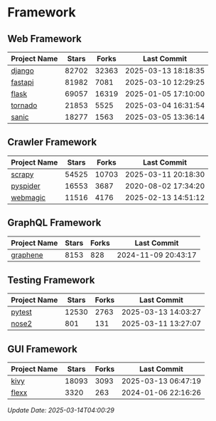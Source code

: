 # Framework

## Web Framework
| Project Name | Stars | Forks | Last Commit |
| ------------ | ----- | ----- | ----------- |
| [django](https://github.com/django/django) | 82702 | 32363 | 2025-03-13 18:18:35 |
| [fastapi](https://github.com/fastapi/fastapi) | 81982 | 7081 | 2025-03-10 12:29:25 |
| [flask](https://github.com/pallets/flask) | 69057 | 16319 | 2025-01-05 17:10:00 |
| [tornado](https://github.com/tornadoweb/tornado) | 21853 | 5525 | 2025-03-04 16:31:54 |
| [sanic](https://github.com/sanic-org/sanic) | 18277 | 1563 | 2025-03-05 13:36:14 |

## Crawler Framework
| Project Name | Stars | Forks | Last Commit |
| ------------ | ----- | ----- | ----------- |
| [scrapy](https://github.com/scrapy/scrapy) | 54525 | 10703 | 2025-03-11 20:18:30 |
| [pyspider](https://github.com/binux/pyspider) | 16553 | 3687 | 2020-08-02 17:34:20 |
| [webmagic](https://github.com/code4craft/webmagic) | 11516 | 4176 | 2025-02-13 14:51:12 |

## GraphQL Framework
| Project Name | Stars | Forks | Last Commit |
| ------------ | ----- | ----- | ----------- |
| [graphene](https://github.com/graphql-python/graphene) | 8153 | 828 | 2024-11-09 20:43:17 |

## Testing Framework
| Project Name | Stars | Forks | Last Commit |
| ------------ | ----- | ----- | ----------- |
| [pytest](https://github.com/pytest-dev/pytest) | 12530 | 2763 | 2025-03-13 14:03:27 |
| [nose2](https://github.com/nose-devs/nose2) | 801 | 131 | 2025-03-11 13:27:07 |

## GUI Framework
| Project Name | Stars | Forks | Last Commit |
| ------------ | ----- | ----- | ----------- |
| [kivy](https://github.com/kivy/kivy) | 18093 | 3093 | 2025-03-13 06:47:19 |
| [flexx](https://github.com/flexxui/flexx) | 3320 | 263 | 2024-01-06 22:16:26 |

*Update Date: 2025-03-14T04:00:29*